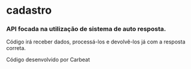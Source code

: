 # cadastro

### API focada na utilização de sistema de auto resposta.

Código irá receber dados, processá-los e devolvê-los já com a resposta correta.



Código desenvolvido por Carbeat